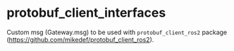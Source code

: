 # protobuf_client_interfaces

Custom msg (Gateway.msg) to be used with `protobuf_client_ros2` package (https://github.com/mikedef/protobuf_client_ros2). 
